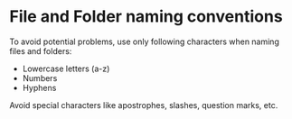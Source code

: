 # File and Folder naming conventions

To avoid potential problems, use only following characters when naming files and folders:

* Lowercase letters (a-z)
* Numbers
* Hyphens



Avoid special characters like apostrophes, slashes, question marks, etc.


